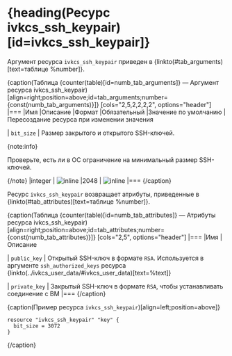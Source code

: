 # {heading(Ресурс ivkcs_ssh_keypair)[id=ivkcs_ssh_keypair]}

Аргумент ресурса `ivkcs_ssh_keypair` приведен в {linkto(#tab_arguments)[text=таблице %number]}.

{caption(Таблица {counter(table)[id=numb_tab_arguments]} — Аргумент ресурса ivkcs_ssh_keypair)[align=right;position=above;id=tab_arguments;number={const(numb_tab_arguments)}]}
[cols="2,5,2,2,2,2", options="header"]
|===
|Имя
|Описание
|Формат
|Обязательный
|Значение по умолчанию
|Пересоздание ресурса при изменении значения

|
`bit_size`
|
Размер закрытого и открытого SSH-ключей.

{note:info}

Проверьте, есть ли в ОС ограничение на минимальный размер SSH-ключей.

{/note}
|integer
| ![](/en/assets/no.svg "inline")
|2048
| ![](/ru/assets/check.svg "inline")
|===
{/caption}

Ресурс `ivkcs_ssh_keypair` возвращает атрибуты, приведенные в {linkto(#tab_attributes)[text=таблице %number]}.

{caption(Таблица {counter(table)[id=numb_tab_attributes]} — Атрибуты ресурса ivkcs_ssh_keypair)[align=right;position=above;id=tab_attributes;number={const(numb_tab_attributes)}]}
[cols="2,5", options="header"]
|===
|Имя
|Описание

|
`public_key`
|
Открытый SSH-ключ в формате `RSA`. Используется в аргументе `ssh_authorized_keys` ресурса {linkto(../ivkcs_user_data/#ivkcs_user_data)[text=%text]}

|
`private_key`
|
Закрытый SSH-ключ в формате `RSA`, чтобы устанавливать соединение с ВМ
|===
{/caption}

{caption(Пример ресурса `ivkcs_ssh_keypair`)[align=left;position=above]}
```hcl
resource "ivkcs_ssh_keypair" "key" {
  bit_size = 3072
}
```
{/caption}